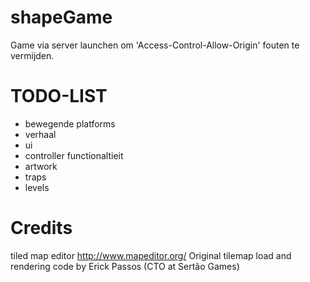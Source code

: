 shapeGame
=========
Game via server launchen om 'Access-Control-Allow-Origin' fouten te vermijden.

TODO-LIST
=========
- bewegende platforms
- verhaal
- ui
- controller functionaltieit
- artwork
- traps
- levels

Credits
=========
tiled map editor http://www.mapeditor.org/
Original tilemap load and rendering code by Erick Passos (CTO at Sertão Games)